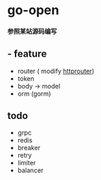# go-open
#### 参照某站源码编写
## - feature
- router ( modify  [httprouter](https://github.com/julienschmidt/httprouter))
- token
- body -> model
- orm (gorm)

## todo
- grpc
- redis
- breaker
- retry
- limiter
- balancer
